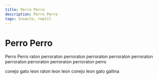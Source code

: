 ```yaml
---
title: Perro Perro
description: Perro Perro
tags: insecto, reptil
---
```


# Perro Perro

Perro Perro raton perroraton perroraton perroraton perroraton perroraton perroraton perroraton perroraton perroraton perro

conejo gato leon raton leon leon conejo leon gato gallina